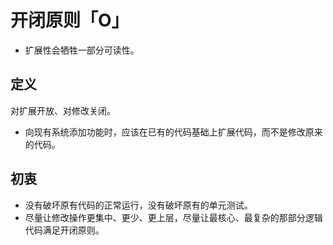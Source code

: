 # 开闭原则「O」
- 扩展性会牺牲一部分可读性。

## 定义
对扩展开放、对修改关闭。
- 向现有系统添加功能时，应该在已有的代码基础上扩展代码，而不是修改原来的代码。

## 初衷
- 没有破坏原有代码的正常运行，没有破坏原有的单元测试。
- 尽量让修改操作更集中、更少、更上层，尽量让最核心、最复杂的那部分逻辑代码满足开闭原则。